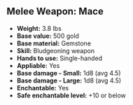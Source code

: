 ## Melee Weapon: Mace

- **Weight:** 3.8 lbs
- **Base value:** 500 gold
- **Base material:** Gemstone
- **Skill:** Bludgeoning weapon
- **Hands to use:** Single-handed
- **Appliable:** Yes
- **Base damage - Small:** 1d8 (avg 4.5)
- **Base damage - Large:** 1d8 (avg 4.5)
- **Enchantable:** Yes
- **Safe enchantable level:** +10 or below

